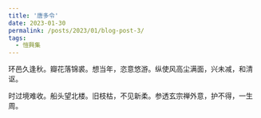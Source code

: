 ```yaml
---
title: '唐多令'
date: 2023-01-30
permalink: /posts/2023/01/blog-post-3/
tags:
  - 愷興集
---
```


环邑久逢秋。瓣花落锦裘。想当年，恣意悠游。纵使风高尘满面，兴未减，和清讴。

时过境难收。船头望北楼。旧枝枯，不见新柔。参透玄宗禅外意，护不得，一生周。